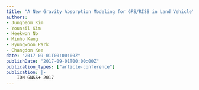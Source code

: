 ```yaml
---
title: "A New Gravity Absorption Modeling for GPS/RISS in Land Vehicle"
authors:
- Jungbeom Kim
- Younsil Kim
- Heekwon No
- Minho Kang
- Byungwoon Park
- Changdon Kee
date: "2017-09-01T00:00:00Z"
publishDate: "2017-09-01T00:00:00Z"
publication_types: ["article-conference"]
publication: |-
    ION GNSS+ 2017
---
```

